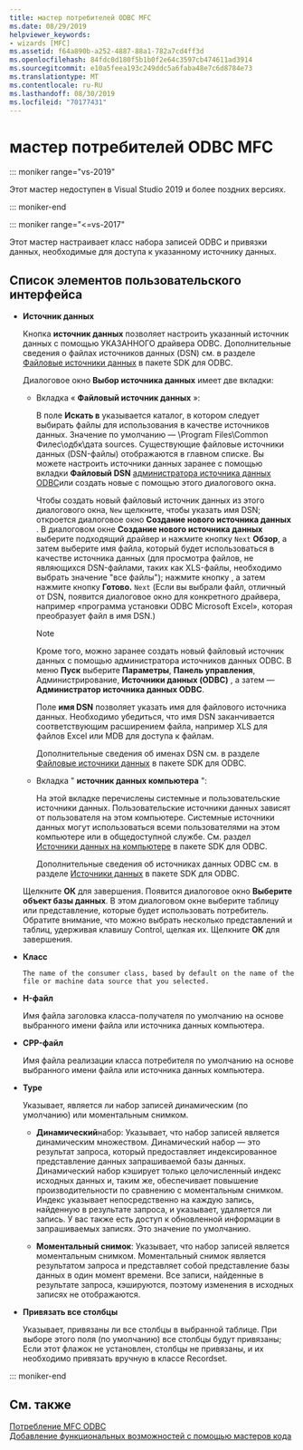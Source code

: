 ```yaml
---
title: мастер потребителей ODBC MFC
ms.date: 08/29/2019
helpviewer_keywords:
- wizards [MFC]
ms.assetid: f64a890b-a252-4887-88a1-782a7cd4ff3d
ms.openlocfilehash: 84fdc0d180f5b1b0f2e64c3597cb474611ad3914
ms.sourcegitcommit: e10a5feea193c249ddc5a6faba48e7c6d8784e73
ms.translationtype: MT
ms.contentlocale: ru-RU
ms.lasthandoff: 08/30/2019
ms.locfileid: "70177431"
---
```

# <a name="mfc-odbc-consumer-wizard"></a>мастер потребителей ODBC MFC

::: moniker range="vs-2019"

Этот мастер недоступен в Visual Studio 2019 и более поздних версиях.

::: moniker-end

::: moniker range="<=vs-2017"

Этот мастер настраивает класс набора записей ODBC и привязки данных, необходимые для доступа к указанному источнику данных.

## <a name="uielement-list"></a>Список элементов пользовательского интерфейса

- **Источник данных**

  Кнопка **источник данных** позволяет настроить указанный источник данных с помощью УКАЗАННОГО драйвера ODBC. Дополнительные сведения о файлах источников данных (DSN) см. в разделе [Файловые источники данных](/sql/odbc/reference/file-data-sources) в пакете SDK для ODBC.

  Диалоговое окно **Выбор источника данных** имеет две вкладки:

  - Вкладка « **Файловый источник данных** »:

     В поле **Искать в** указывается каталог, в котором следует выбирать файлы для использования в качестве источников данных. Значение по умолчанию — \Program Files\Common Филес\одбк\дата sources. Существующие файловые источники данных (DSN-файлы) отображаются в главном списке. Вы можете настроить источники данных заранее с помощью вкладки **Файловый DSN** [администратора источника данных ODBC](/sql/odbc/admin/odbc-data-source-administrator)или создать новые с помощью этого диалогового окна.

     Чтобы создать новый файловый источник данных из этого диалогового окна, `New` щелкните, чтобы указать имя DSN; откроется диалоговое окно **Создание нового источника данных** . В диалоговом окне **Создание нового источника данных** выберите подходящий драйвер и нажмите кнопку `Next` **Обзор**, а затем выберите имя файла, который будет использоваться в качестве источника данных (для просмотра файлов, не являющихся DSN-файлами, таких как XLS-файлы, необходимо выбрать значение "все файлы"); нажмите кнопку , а затем нажмите кнопку **Готово.** `Next` (Если вы выбрали файл, отличный от DSN, появится диалоговое окно для конкретного драйвера, например «программа установки ODBC Microsoft Excel», которая преобразует файл в имя DSN.)

     > [!NOTE]
     > Кроме того, можно заранее создать новый файловый источник данных с помощью администратора источников данных ODBC. В меню **Пуск** выберите **Параметры**, **Панель управления**, Администрирование, **Источники данных (ODBC)** , а затем — **Администратор источника данных ODBC**.

     Поле **имя DSN** позволяет указать имя для файлового источника данных. Необходимо убедиться, что имя DSN заканчивается соответствующим расширением файла, например XLS для файлов Excel или MDB для доступа к файлам.

     Дополнительные сведения об именах DSN см. в разделе [Файловые источники данных](/sql/odbc/reference/file-data-sources) в пакете SDK для ODBC.

  - Вкладка " **источник данных компьютера** ":

     На этой вкладке перечислены системные и пользовательские источники данных. Пользовательские источники данных зависят от пользователя на этом компьютере. Системные источники данных могут использоваться всеми пользователями на этом компьютере или в общедоступной службе. См. раздел [Источники данных на компьютере](/sql/odbc/reference/machine-data-sources) в пакете SDK для ODBC.

     Дополнительные сведения об источниках данных ODBC см. в разделе [Источники данных](/sql/odbc/reference/data-sources) в пакете SDK для ODBC.

  Щелкните **ОК** для завершения. Появится диалоговое окно **Выберите объект базы данных**. В этом диалоговом окне выберите таблицу или представление, которые будет использовать потребитель. Обратите внимание, что можно выбрать несколько представлений и таблиц, удерживая клавишу Control, щелкая их. Щелкните **ОК** для завершения.

- **Класс**

      The name of the consumer class, based by default on the name of the file or machine data source that you selected.

- **H-файл**

   Имя файла заголовка класса-получателя по умолчанию на основе выбранного имени файла или источника данных компьютера.

- **CPP-файл**

   Имя файла реализации класса потребителя по умолчанию на основе выбранного имени файла или источника данных компьютера.

- **Type**

   Указывает, является ли набор записей динамическим (по умолчанию) или моментальным снимком.

   - **Динамический**набор: Указывает, что набор записей является динамическим множеством. Динамический набор — это результат запроса, который предоставляет индексированное представление данных запрашиваемой базы данных. Динамический набор кэширует только целочисленный индекс исходных данных и, таким же, обеспечивает повышение производительности по сравнению с моментальным снимком. Индекс указывает непосредственно на каждую запись, найденную в результате запроса, и указывает, удаляется ли запись. У вас также есть доступ к обновленной информации в запрашиваемых записях. Это значение по умолчанию.

   - **Моментальный снимок**: Указывает, что набор записей является моментальным снимком. Моментальный снимок является результатом запроса и представляет собой представление базы данных в один момент времени. Все записи, найденные в результате запроса, кэшируются, поэтому изменения в исходных записях не отображаются.

- **Привязать все столбцы**

   Указывает, привязаны ли все столбцы в выбранной таблице. При выборе этого поля (по умолчанию) все столбцы будут привязаны; Если этот флажок не установлен, столбцы не привязаны, и их необходимо привязать вручную в классе Recordset.

::: moniker-end

## <a name="see-also"></a>См. также

[Потребление MFC ODBC](../../mfc/reference/adding-an-mfc-odbc-consumer.md)<br/>
[Добавление функциональных возможностей с помощью мастеров кода](../../ide/adding-functionality-with-code-wizards-cpp.md)
